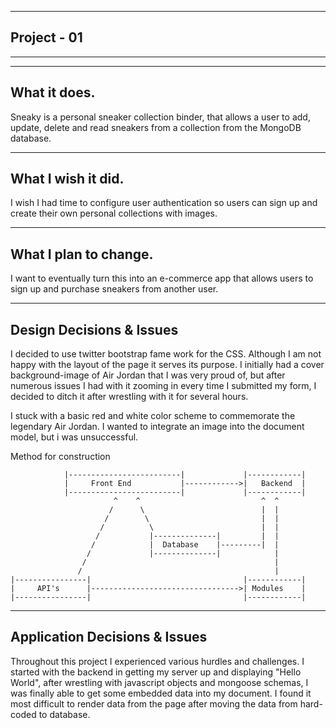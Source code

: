 ----------------------
Project - 01
----------------------
**********************
-------------------------
What it does.
-------------------------
Sneaky is a personal sneaker collection binder, that allows a user
to add, update, delete and read sneakers from a collection from the
MongoDB database.

-------------------------
What I wish it did.
-------------------------
I wish I had time to configure user authentication so users can sign up
and create their own personal collections with images.

-------------------------
What I plan to change.
-------------------------
I want to eventually turn this into an e-commerce app that allows users to sign up and purchase sneakers from another user.

-------------------------
Design Decisions & Issues
-------------------------
I decided to use twitter bootstrap fame work for the CSS.
Although I am not happy with the layout of the page it serves its purpose.
I initially had a cover background-image of Air Jordan that I was very proud of,
but after numerous issues I had with it zooming in every time I submitted my form, I decided to ditch it after wrestling with it for several hours.

I stuck with a basic red and white color scheme to commemorate the legendary Air Jordan. I wanted to integrate an image into the document model, but i was unsuccessful.




Method for construction

	            |-------------------------|             |------------|
                |     Front End           |------------>|   Backend  |
                |-------------------------|             |------------|
                           ^    ^                           ^  ^
                          /      \                          |  |
                         /        \                         |  |
                        /          \                        |  |
                       /           |--------------|         |  |
                      /            |  Database    |---------|  |
                     /             |--------------|            |
                    /                                          |
                   /                                           |
    |----------------|                                  |------------|
    |     API's      |--------------------------------->| Modules    |
    |----------------|                                  |------------|


  
-------------------------
Application Decisions & Issues
-------------------------

Throughout this project I experienced various hurdles and challenges.
I started with the backend in getting my server up and displaying "Hello World", after wrestling with javascript objects and mongoose schemas, I was finally able to get some embedded data into my document. I found it most difficult to render data from the page after moving the data from hard-coded to database.
